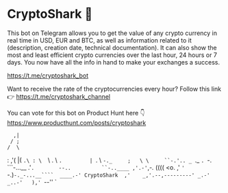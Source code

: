 # CryptoShark 🤖

This bot on Telegram allows you to get the value of any crypto currency in real time in USD, EUR and BTC, as well as information related to it (description, creation date, technical documentation).
It can also show the most and least efficient crypto currencies over the last hour, 24 hours or 7 days. 
You now have all the info in hand to make your exchanges a success. 

https://t.me/cryptoshark_bot

Want to receive the rate of the cryptocurrencies every hour? Follow this link 👉 https://t.me/cryptoshark_channel 

You can vote for this bot on Product Hunt here 👇
https://www.producthunt.com/posts/cryptoshark

      ,|
     / ;
    /  \
   : ,'(
   |( `.\
   : \  `\       \.
    \ `.         | `.
     \  `-._     ;   \
      \     ``-.'.. _ `._
       `. `-.            ```-...__
        .'`.        --..          ``-..____
      ,'.-'`,_-._            ((((   <o.   ,'
           `' `-.)``-._-...__````  ____.-'
  CryptoShark  ,'    _,'.--,---------'
           _.-' _..-'   ),'
          ``--''        `

